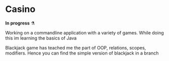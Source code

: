 # Casino

**In progress**  :alembic:

Working on a commandline application with a variety of games. While doing this im learning the basics of Java

Blackjack game has teached me the part of OOP, relations, scopes, modifiers. Hence you can find the simple version of blackjack in a branch